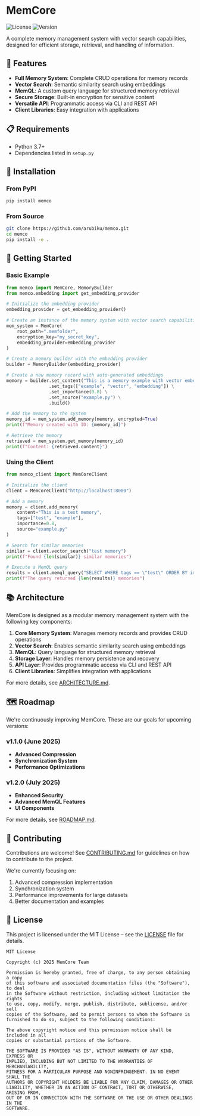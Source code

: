 # MemCore

![License](https://img.shields.io/badge/license-MIT-blue.svg)
![Version](https://img.shields.io/badge/version-1.0.0-green.svg)

A complete memory management system with vector search capabilities, designed for efficient storage, retrieval, and handling of information.

## 🚀 Features

* **Full Memory System**: Complete CRUD operations for memory records
* **Vector Search**: Semantic similarity search using embeddings
* **MemQL**: A custom query language for structured memory retrieval
* **Secure Storage**: Built-in encryption for sensitive content
* **Versatile API**: Programmatic access via CLI and REST API
* **Client Libraries**: Easy integration with applications

## 📋 Requirements

* Python 3.7+
* Dependencies listed in `setup.py`

## 🔧 Installation

### From PyPI

```bash
pip install memco
```

### From Source

```bash
git clone https://github.com/arubiku/memco.git
cd memco
pip install -e .
```

## 🏁 Getting Started

### Basic Example

```python
from memco import MemCore, MemoryBuilder
from memco.embedding import get_embedding_provider

# Initialize the embedding provider
embedding_provider = get_embedding_provider()

# Create an instance of the memory system with vector search capabilities
mem_system = MemCore(
    root_path=".memfolder",
    encryption_key="my_secret_key",
    embedding_provider=embedding_provider
)

# Create a memory builder with the embedding provider
builder = MemoryBuilder(embedding_provider)

# Create a new memory record with auto-generated embeddings
memory = builder.set_content("This is a memory example with vector embedding") \
                .set_tags(["example", "vector", "embedding"]) \
                .set_importance(0.8) \
                .set_source("example.py") \
                .build()

# Add the memory to the system
memory_id = mem_system.add_memory(memory, encrypted=True)
print(f"Memory created with ID: {memory_id}")

# Retrieve the memory
retrieved = mem_system.get_memory(memory_id)
print(f"Content: {retrieved.content}")
```

### Using the Client

```python
from memco_client import MemCoreClient

# Initialize the client
client = MemCoreClient("http://localhost:8000")

# Add a memory
memory = client.add_memory(
    content="This is a test memory",
    tags=["test", "example"],
    importance=0.8,
    source="example.py"
)

# Search for similar memories
similar = client.vector_search("test memory")
print(f"Found {len(similar)} similar memories")

# Execute a MemQL query
results = client.memql_query("SELECT WHERE tags == \"test\" ORDER BY importance DESC")
print(f"The query returned {len(results)} memories")
```

## 📚 Architecture

MemCore is designed as a modular memory management system with the following key components:

1. **Core Memory System**: Manages memory records and provides CRUD operations
2. **Vector Search**: Enables semantic similarity search using embeddings
3. **MemQL**: Query language for structured memory retrieval
4. **Storage Layer**: Handles memory persistence and recovery
5. **API Layer**: Provides programmatic access via CLI and REST API
6. **Client Libraries**: Simplifies integration with applications

For more details, see [ARCHITECTURE.md](ARCHITECTURE.md).

## 🗺️ Roadmap

We're continuously improving MemCore. These are our goals for upcoming versions:

### v1.1.0 (June 2025)

* **Advanced Compression**
* **Synchronization System**
* **Performance Optimizations**

### v1.2.0 (July 2025)

* **Enhanced Security**
* **Advanced MemQL Features**
* **UI Components**

For more details, see [ROADMAP.md](ROADMAP.md).

## 👥 Contributing

Contributions are welcome! See [CONTRIBUTING.md](CONTRIBUTING.md) for guidelines on how to contribute to the project.

We're currently focusing on:

1. Advanced compression implementation
2. Synchronization system
3. Performance improvements for large datasets
4. Better documentation and examples

## 📄 License

This project is licensed under the MIT License – see the [LICENSE](LICENSE) file for details.

```
MIT License

Copyright (c) 2025 MemCore Team

Permission is hereby granted, free of charge, to any person obtaining a copy
of this software and associated documentation files (the "Software"), to deal
in the Software without restriction, including without limitation the rights
to use, copy, modify, merge, publish, distribute, sublicense, and/or sell
copies of the Software, and to permit persons to whom the Software is
furnished to do so, subject to the following conditions:

The above copyright notice and this permission notice shall be included in all
copies or substantial portions of the Software.

THE SOFTWARE IS PROVIDED "AS IS", WITHOUT WARRANTY OF ANY KIND, EXPRESS OR
IMPLIED, INCLUDING BUT NOT LIMITED TO THE WARRANTIES OF MERCHANTABILITY,
FITNESS FOR A PARTICULAR PURPOSE AND NONINFRINGEMENT. IN NO EVENT SHALL THE
AUTHORS OR COPYRIGHT HOLDERS BE LIABLE FOR ANY CLAIM, DAMAGES OR OTHER
LIABILITY, WHETHER IN AN ACTION OF CONTRACT, TORT OR OTHERWISE, ARISING FROM,
OUT OF OR IN CONNECTION WITH THE SOFTWARE OR THE USE OR OTHER DEALINGS IN THE
SOFTWARE.
```
